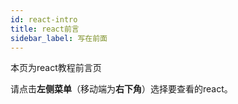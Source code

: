 ```yaml
---
id: react-intro
title: react前言
sidebar_label: 写在前面
---
```


本页为react教程前言页

请点击**左侧菜单**（移动端为**右下角**）选择要查看的react。